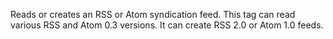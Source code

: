 Reads or creates an RSS or Atom syndication feed.
		This tag can read various RSS and Atom 0.3 versions. It can create RSS 2.0 or Atom 1.0 feeds.